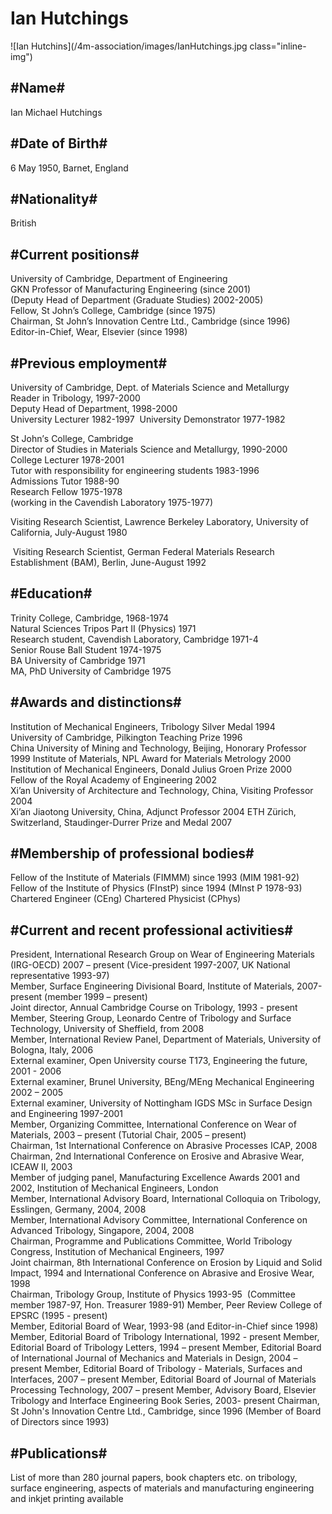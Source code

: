 # Ian Hutchings

![Ian Hutchins](/4m-association/images/IanHutchings.jpg class="inline-img") 
## #Name#

‭Ian Michael Hutchings

## #Date of Birth#

‭6‭ ‬May‭ ‬1950,‭ ‬Barnet,‭ ‬England

## #Nationality#

‭‬British

## #Current positions#

‎University of‭ ‬Cambridge,‭ ‬Department of Engineering  
GKN Professor of Manufacturing Engineering‭ (‬since‭ ‬2001‭)  
(Deputy Head of Department‎ (‏Graduate Studies‭) ‬2002-2005‭)  
Fellow,‭ ‬St John‭’‬s‭ ‬College,‭ ‬Cambridge‭ (‬since‭ ‬1975‭)   
Chairman,‎ ‏St John‭’‬s Innovation Centre Ltd.,‭ ‬Cambridge‭ (‬since‭ ‬1996‭)  
Editor-in-Chief,‎ ‏Wear,‭ ‬Elsevier‭ (‬since‭ ‬1998‭)  

## #Previous employment‭#

University of‭ ‬Cambridge,‭ ‬Dept.‭ ‬of Materials Science and Metallurgy   
‏Reader in Tribology,‭ ‬1997-2000  
‎‏Deputy Head of Department,‭ ‬1998-2000  
‎‏University Lecturer‭ ‬1982-1997   ‬
University Demonstrator‭ ‬1977-1982‭   

St John‎’‏s‭ ‬College,‭ ‬Cambridge‭  
Director of Studies in Materials Science and Metallurgy,‭ ‬1990-2000  
College Lecturer‭ ‬1978-2001   
Tutor with responsibility for engineering students‭ ‬1983-1996  
Admissions Tutor‭ ‬1988-90  
Research Fellow‭ ‬1975-1978‭  
(‬working in the Cavendish Laboratory‭ ‬1975-1977‭)  

Visiting Research Scientist,‎ ‏Lawrence‭ ‬Berkeley Laboratory,‭ ‬University of‭ ‬California,‭ ‬July-August‭ ‬1980 

‎ ‏Visiting Research Scientist,‭ ‬German Federal Materials Research‭ Establishment‭ (‬BAM‭)‬,‭ ‬Berlin,‭ June-August‭ 1992‭ 

## #Education‭#

 Trinity‎ ‏College,‭ ‬Cambridge,‭ ‬1968-1974  
‎ ‏Natural Sciences Tripos Part II‭ (‬Physics‭) ‬1971  
‎ ‏Research student,‭ ‬Cavendish Laboratory,‭ ‬Cambridge‭ ‬1971-4  
‎ ‏Senior Rouse Ball Student‭ ‬1974-1975  
 BA‭  ‬University of‭ ‬Cambridge‭ ‬1971  
‎ ‏MA,‭ ‬PhD‭ ‬University of‭ ‬Cambridge‭ ‬1975  

## #Awards and distinctions#

‎‏Institution of Mechanical Engineers,‭ ‬Tribology Silver Medal‭ ‬1994  
‎‏University of‭ ‬Cambridge,‭ ‬Pilkington Teaching Prize‭ ‬1996  
China‭ ‬University of Mining and Technology,‭ ‬Beijing,‭ ‬Honorary Professor‭ ‬1999 
‏Institute of‭ ‬Materials,‭ ‬NPL Award for Materials Metrology‭ ‬2000  
‏Institution of Mechanical Engineers,‭ ‬Donald Julius Groen Prize‭ ‬2000  
‏Fellow of the Royal‭ ‬Academy of‭ ‬Engineering‭ ‬2002  
‏Xi‭’‬an‭ ‬University of‭ ‬Architecture and‭ ‬Technology,‭ ‬China,‭ Visiting Professor‭ ‬2004  
‏Xi‭’‬an‭ ‬Jiaotong University,‭ ‬China,‭ ‬Adjunct Professor‭ ‬2004 
‏ETH‭ ‬Zürich,‭ ‬Switzerland,‭ ‬Staudinger-Durrer Prize and Medal‭ 2007  

## #Membership of professional bodies#

Fellow of the‭ ‬Institute of‭ ‬Materials‭ (‬FIMMM‭) ‬since‭ ‬1993‭ (‬MIM‭ ‬1981-92‭)  
Fellow of‎ ‏the‭ ‬Institute of‭ ‬Physics‭ (‬FInstP‭) ‬since‭ ‬1994‭ (‬MInst P‭ ‬1978-93‭) 
Chartered Engineer‎ (‏CEng‭) 
Chartered Physicist‎ (‏CPhys‭) 


## #Current and recent professional activities#

President,‭ ‬International Research Group on Wear of Engineering Materials‭ (‬IRG-OECD‭) ‬2007‭ ‬– present‭  (‬Vice-president‭ ‬1997-2007,‭ ‬UK National representative‭ ‬1993-97‭)  
Member,‭ ‬Surface Engineering Divisional Board,‭ ‬Institute of‭ ‬Materials,‭ ‬2007-present‭ (‬member‭ ‬1999‭ ‬– present‭)  
Joint‭ ‬director,‭ ‬Annual Cambridge Course on Tribology,‭ ‬1993‭ ‬-‭ ‬present‭  
Member,‭ ‬Steering Group,‭ ‬Leonardo Centre of Tribology and Surface Technology,‭ ‬University of‭ ‬Sheffield,‭ ‬from‭ ‬2008  
Member,‭ ‬International Review Panel,‭ ‬Department of Materials,‭ ‬University of Bologna,‭ ‬Italy,‭ ‬2006  
External examiner,‭ ‬Open University course T173,‭ ‬Engineering the future,‭  ‬2001‭ ‬-‭ ‬2006  
External examiner,‭ ‬Brunel‭ ‬University,‭ ‬BEng/MEng‭  ‬Mechanical Engineering‭  ‬2002‭ ‬– 2005  
External examiner,‭ ‬University of‭ ‬Nottingham IGDS MSc in Surface Design and Engineering‭ ‬1997-2001  
Member,‭ ‬Organizing Committee,‭ ‬International Conference on Wear of Materials,‭ ‬2003‭ ‬– present‭ (‬Tutorial Chair,‭ ‬2005‭ ‬– present‭)  
Chairman,‭ ‬1st International Conference on Abrasive Processes ICAP,‭ ‬2008  
Chairman,‭ ‬2nd International Conference on Erosive and Abrasive Wear,‭ ‬ICEAW II,‭ ‬2003  
Member of judging panel,‭ ‬Manufacturing Excellence Awards‭ ‬2001‭ ‬and‭ ‬2002,‭ ‬Institution of Mechanical Engineers,‭ ‬London  
Member,‭ ‬International Advisory Board,‭ ‬International Colloquia on Tribology,‭ ‬Esslingen,‭ ‬Germany,‭ ‬2004,‭ ‬2008  
Member,‭ ‬International Advisory Committee,‭ ‬International Conference on Advanced‭ ‬Tribology,‭ ‬Singapore,‭ ‬2004,‭ ‬2008  
Chairman,‭ ‬Programme and Publications Committee,‭ ‬World‭ ‬Tribology Congress,‭ ‬Institution of Mechanical Engineers,‭ ‬1997  
Joint chairman,‭ ‬8th International Conference on Erosion by Liquid and Solid Impact,‭ ‬1994‭ ‬and International Conference on‭ ‬Abrasive and Erosive Wear,‭ ‬1998  
Chairman,‭ ‬Tribology Group,‭ ‬Institute of Physics‭ ‬1993-95‭ ‬ (Committee member‭ ‬1987-97,‭ ‬Hon.‭ ‬Treasurer‭ ‬1989-91‭) 
Member,‭ ‬Peer Review College of EPSRC‭ (‬1995‭ ‬-‭ ‬present‭)  
Member,‭ ‬Editorial Board of‭ ‬Wear,‭ ‬1993-98‭ (‬and‭ ‬Editor-in-Chief since‭ ‬1998‭) 
Member,‭ ‬Editorial Board of‭ ‬Tribology International,‭ ‬1992‭ ‬-‭ ‬present 
Member,‭ ‬Editorial Board of‭ ‬Tribology Letters,‭ ‬1994‭ ‬– present‭ 
Member,‭ ‬Editorial Board of‭ ‬International Journal of Mechanics and Materials in Design,‭ ‬2004‭ ‬– present 
Member,‭ ‬Editorial Board of‭ ‬Tribology‭ ‬-‭  ‬Materials,‭ ‬Surfaces and Interfaces,‭ ‬2007‭ ‬– present 
Member,‭ ‬Editorial Board of‭ ‬Journal of Materials Processing Technology,‭ ‬2007‭ ‬– present 
Member,‭ ‬Advisory Board,‭ ‬Elsevier Tribology and Interface Engineering Book Series,‭ ‬2003-‭ ‬present 
Chairman,‭ ‬St John's Innovation Centre Ltd.,‭ ‬Cambridge,‭ ‬since‭ ‬1996‭ (‬Member of Board of Directors since‭ ‬1993‭) 

## #Publications#

List of‭  ‬more than‭ ‬280‭ ‬journal papers,‭ ‬book chapters etc.‭ ‬on tribology,‭ ‬surface engineering,‭ ‬aspects of materials and manufacturing engineering and inkjet printing available